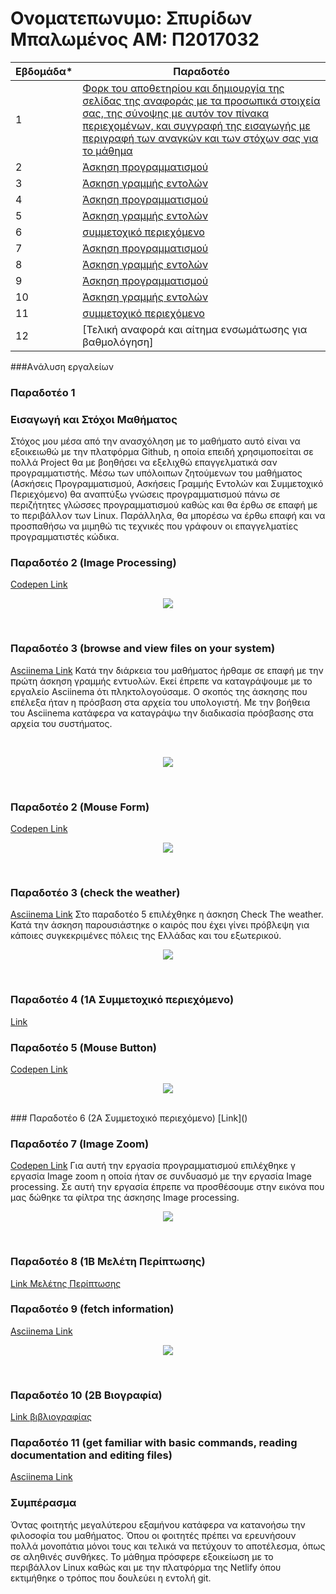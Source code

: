 # Oνοματεπωνυμο: Σπυρίδων Μπαλωμένος  ΑΜ: Π2017032
| Εβδομάδα* | Παραδοτέο |
| --- | --- |
| 1 |	[Φορκ του αποθετηρίου και δημιουργία της σελίδας της αναφοράς με τα προσωπικά στοιχεία σας, της σύνοψης με αυτόν τον πίνακα περιεχομένων, και συγγραφή της εισαγωγής με περιγραφή των αναγκών και των στόχων σας για το μάθημα]() |
| 2 | [Άσκηση προγραμματισμού]() |
| 3 | [Άσκηση γραμμής εντολών]() |
| 4 | [Άσκηση προγραμματισμού]() |
| 5 | [Άσκηση γραμμής εντολών]() |
| 6 | [συμμετοχικό περιεχόμενο]() |
| 7 | [Άσκηση προγραμματισμού]() |
| 8 | [Άσκηση γραμμής εντολών]() |
| 9 | [Άσκηση προγραμματισμού]() |
| 10 | [Άσκηση γραμμής εντολών]() |
| 11 | [συμμετοχικό περιεχόμενο]() |
| 12 | [Τελική αναφορά και αίτημα ενσωμάτωσης για βαθμολόγηση] |

###Aνάλυση εργαλείων
### Παραδοτέο 1
### Εισαγωγή και Στόχοι Μαθήματος
Στόχος μου μέσα από την ανασχόληση με το μαθήματο αυτό είναι να εξοικειωθώ με την πλατφόρμα Github, η οποία επειδή χρησιμοποείται σε πολλά Project θα με βοηθήσει να εξελιχθώ επαγγελματικά σαν προγραμματιστής. Μέσω των υπόλοιπων ζητούμενων του μαθήματος (Ασκήσεις Προγραμματισμού, Ασκήσεις Γραμμής Εντολών και Συμμετοχικό Περιεχόμενο) θα αναπτύξω γνώσεις προγραμματισμού πάνω σε περιζήτητες γλώσσες προγραμματισμού καθώς και θα έρθω σε επαφή με το περιβάλλον των Linux. Παράλληλα, θα μπορέσω να έρθω επαφή και να προσπαθήσω να μιμηθώ τις τεχνικές που γράφουν οι επαγγελματίες προγραμματιστές κώδικα.

### Παραδοτέο 2 (Image Processing)
[Codepen Link](https://codepen.io/p17balo/pen/KKqNdOo)
<br>
<p align="center">
<img src="https://i.postimg.cc/Qd7trCqD/Screenshot-1.jpg" >
 <p/>
<br>


### Παραδοτέο 3 (browse and view files on your system)
[Asciinema Link](https://asciinema.org/a/dbS495hK8a3W5WaRbBnWssFol)
Κατά την διάρκεια του μαθήματος ήρθαμε σε επαφή με την πρώτη άσκηση γραμμής εντυολών. Εκεί έπρεπε να καταγράψουμε με το εργαλείο Asciinema ότι πληκτολογούσαμε. Ο σκοπός της άσκησης που επέλεξα ήταν η πρόσβαση στα αρχεία του υπολογιστή. Με την βοήθεια του Asciinema κατάφερα να καταγράψω την διαδικασία πρόσβασης στα αρχεία του συστήματος.


<br>
<p align="center">
<img src="https://i.postimg.cc/8C5TzCRs/Screenshot-2.jpg" >
 <p/>
<br>

### Παραδοτέο 2 (Mouse Form)
[Codepen Link](https://codepen.io/p17balo/pen/XWgNXXG)
<br>
<p align="center">
<img src="https://i.postimg.cc/SRK6ZCCk/Screenshot-4.jpg" >
 <p/>
<br>



### Παραδοτέο 3 (check the weather)
[Asciinema Link](https://asciinema.org/a/E8ejJBO8hVLAyeTaK5W6vK0bd)
Στο παραδοτέο 5 επιλέχθηκε η άσκηση Check The weather. Κατά την άσκηση παρουσιάστηκε ο καιρός που έχει γίνει πρόβλεψη για κάποιες συγκεκριμένες πόλεις της Ελλάδας και του εξωτερικού.
<br>
<p align="center">
<img src="https://i.postimg.cc/BQsNFPXY/Screenshot-6.jpg" >
 <p/>
<br>

### Παραδοτέο 4 (1A Συμμετοχικό περιεχόμενο)
[Link]()

### Παραδοτέο 5 (Mouse Button)
[Codepen Link](https://codepen.io/p17balo/pen/xxrRZVv)
<br>
<p align="center">
<img src="https://i.postimg.cc/256BNr37/Screenshot-5.jpg" >
 <p/>
<br>
### Παραδοτέο 6 (2Α Συμμετοχικό περιεχόμενο)
[Link]()

### Παραδοτέο 7 (Image Zoom)
[Codepen Link](https://codepen.io/p17balo/pen/WNOorGz)
Για αυτή την  εργασία προγραμματισμού επιλέχθηκε γ εργασία Image zoom η οποία ήταν σε συνδυασμό με την εργασία Image processing. Σε αυτή την εργασία έπρεπε να προσθέσουμε στην εικόνα που μας δώθηκε τα φίλτρα της άσκησης Image processing. 
<p align="center">
<img src="https://i.postimg.cc/4xy0KH0C/Screenshot-3.jpg" >
 <p/>
<br>

### Παραδοτέο 8 (1Β Μελέτη Περίπτωσης)
[Link Μελέτης Περίπτωσης](https://github.com/p17balo/site/blob/master/_case-study/stackoverflow.md)

### Παραδοτέο 9 (fetch information)
[Asciinema Link](https://asciinema.org/a/5CO1YzNhyskBytPF9xeMvhzsO)
<br>
<p align="center">
<img src="https://i.postimg.cc/Bntqq6cb/Screenshot-7.jpg" >
 <p/>
<br>

### Παραδοτέο 10 (2Β Βιογραφία)
[Link βιβλιογραφίας](https://github.com/p17balo/site/blob/master/_biography/dennis-ritchie.md)

### Παραδοτέο 11 (get familiar with basic commands, reading documentation and editing files)
[Asciinema Link](https://asciinema.org/a/9mrvx7d5HuKdyg0asAmb2v44Q)


### Συμπέρασμα
Όντας φοιτητής μεγαλύτερου εξαμήνου κατάφερα να κατανοήσω την φιλοσοφία του μαθήματος. Όπου οι φοιτητές πρέπει να ερευνήσουν πολλά μονοπάτια μόνοι τους και τελικά να πετύχουν το αποτέλεσμα, όπως σε αληθινές συνθήκες. Το μάθημα πρόσφερε εξοικείωση με το περιβάλλον Linux καθώς και με την πλατφόρμα της Netlify όπου εκτιμήθηκε ο τρόπος που δουλεύει η εντολή git. 

